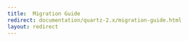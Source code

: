 ```yaml
---
title:  Migration Guide
redirect: documentation/quartz-2.x/migration-guide.html
layout: redirect
---
```

